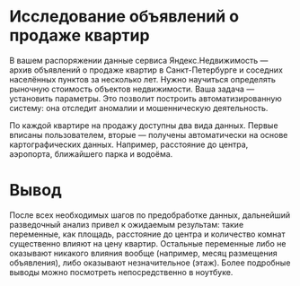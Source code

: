 # Исследование объявлений о продаже квартир

В вашем распоряжении данные сервиса Яндекс.Недвижимость — архив объявлений о продаже квартир в Санкт-Петербурге и соседних населённых пунктов за несколько лет. Нужно научиться определять рыночную стоимость объектов недвижимости. Ваша задача — установить параметры. Это позволит построить автоматизированную систему: она отследит аномалии и мошенническую деятельность. 

По каждой квартире на продажу доступны два вида данных. Первые вписаны пользователем, вторые — получены автоматически на основе картографических данных. Например, расстояние до центра, аэропорта, ближайшего парка и водоёма. 

# Вывод

После всех необходимых шагов по предобработке данных, дальнейший разведочный анализ привел к ожидаемым результам: такие переменные, как площадь, расстояние до центра и количество комнат существенно влияют на цену квартир. Остальные переменные либо не оказывают никакого влияния вообще (например, месяц размещения объявления), либо оказывают незначительное (этаж). Более подробные выводы можно посмотреть непосредственно в ноутбуке.
